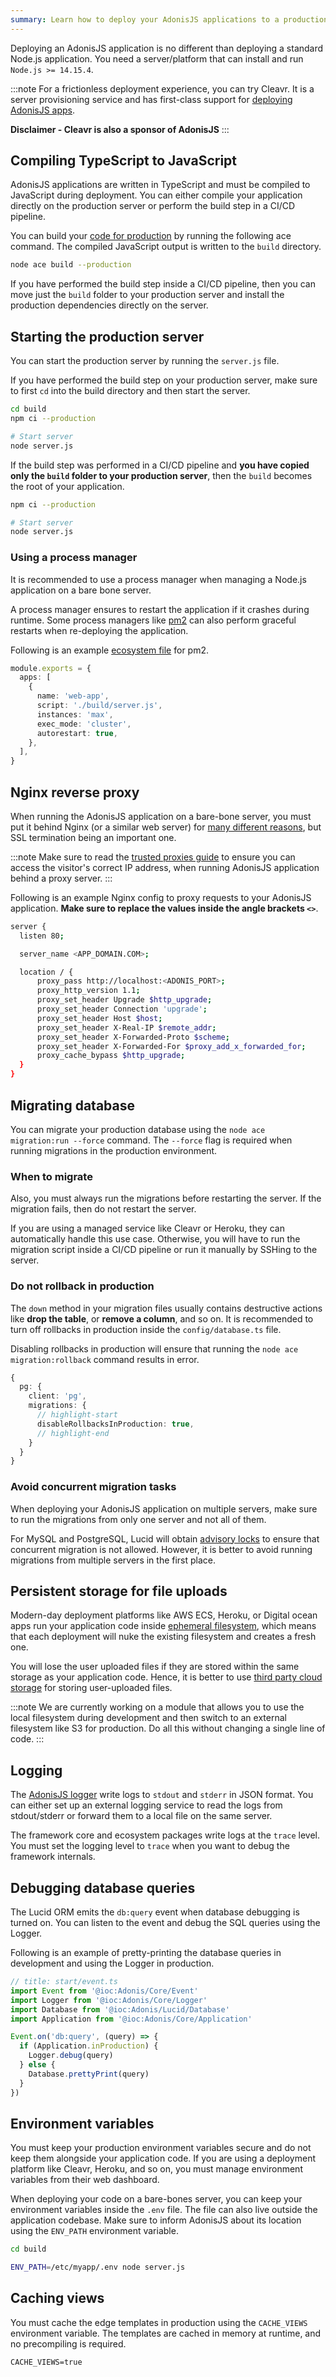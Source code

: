 ```yaml
---
summary: Learn how to deploy your AdonisJS applications to a production server.
---
```


Deploying an AdonisJS application is no different than deploying a standard Node.js application. You need a server/platform that can install and run `Node.js >= 14.15.4`.

:::note
For a frictionless deployment experience, you can try Cleavr. It is a server provisioning service and has first-class support for [deploying AdonisJS apps](https://cleavr.io/adonis).

**Disclaimer - Cleavr is also a sponsor of AdonisJS**
:::

## Compiling TypeScript to JavaScript

AdonisJS applications are written in TypeScript and must be compiled to JavaScript during deployment. You can either compile your application directly on the production server or perform the build step in a CI/CD pipeline.

You can build your [code for production](./typescript-build-process.md#standalone-production-builds) by running the following ace command. The compiled JavaScript output is written to the `build` directory.

```sh
node ace build --production
```

If you have performed the build step inside a CI/CD pipeline, then you can move just the `build` folder to your production server and install the production dependencies directly on the server.

## Starting the production server

You can start the production server by running the `server.js` file.

If you have performed the build step on your production server, make sure to first `cd` into the build directory and then start the server.

```sh
cd build
npm ci --production

# Start server
node server.js
```

If the build step was performed in a CI/CD pipeline and **you have copied only the `build` folder to your production server**, then the `build` becomes the root of your application.

```sh
npm ci --production

# Start server
node server.js
```

### Using a process manager

It is recommended to use a process manager when managing a Node.js application on a bare bone server.

A process manager ensures to restart the application if it crashes during runtime. Some process managers like [pm2](https://pm2.keymetrics.io/docs/usage/quick-start/) can also perform graceful restarts when re-deploying the application.

Following is an example [ecosystem file](https://pm2.keymetrics.io/docs/usage/application-declaration/) for pm2.

```ts
module.exports = {
  apps: [
    {
      name: 'web-app',
      script: './build/server.js',
      instances: 'max',
      exec_mode: 'cluster',
      autorestart: true,
    },
  ],
}
```

## Nginx reverse proxy
When running the AdonisJS application on a bare-bone server, you must put it behind Nginx (or a similar web server) for [many different reasons](https://medium.com/intrinsic/why-should-i-use-a-reverse-proxy-if-node-js-is-production-ready-5a079408b2ca), but SSL termination being an important one.

:::note
Make sure to read the [trusted proxies guide](../http/request.md#trusted-proxy) to ensure you can access the visitor's correct IP address, when running AdonisJS application behind a proxy server.
:::

Following is an example Nginx config to proxy requests to your AdonisJS application. **Make sure to replace the values inside the angle brackets `<>`**.

```sh
server {
  listen 80;

  server_name <APP_DOMAIN.COM>;

  location / {
      proxy_pass http://localhost:<ADONIS_PORT>;
      proxy_http_version 1.1;
      proxy_set_header Upgrade $http_upgrade;
      proxy_set_header Connection 'upgrade';
      proxy_set_header Host $host;
      proxy_set_header X-Real-IP $remote_addr;
      proxy_set_header X-Forwarded-Proto $scheme;
      proxy_set_header X-Forwarded-For $proxy_add_x_forwarded_for;
      proxy_cache_bypass $http_upgrade;
  }
}
```

## Migrating database
You can migrate your production database using the `node ace migration:run --force` command. The `--force` flag is required when running migrations in the production environment.

### When to migrate

Also, you must always run the migrations before restarting the server. If the migration fails, then do not restart the server.

If you are using a managed service like Cleavr or Heroku, they can automatically handle this use case. Otherwise, you will have to run the migration script inside a CI/CD pipeline or run it manually by SSHing to the server.

### Do not rollback in production
The `down` method in your migration files usually contains destructive actions like **drop the table**, or **remove a column**, and so on. It is recommended to turn off rollbacks in production inside the `config/database.ts` file.

Disabling rollbacks in production will ensure that running the `node ace migration:rollback` command results in error.

```ts
{
  pg: {
    client: 'pg',
    migrations: {
      // highlight-start
      disableRollbacksInProduction: true,
      // highlight-end
    }
  }
}
```

### Avoid concurrent migration tasks
When deploying your AdonisJS application on multiple servers, make sure to run the migrations from only one server and not all of them.

For MySQL and PostgreSQL, Lucid will obtain [advisory locks](https://www.postgresql.org/docs/9.4/explicit-locking.html#ADVISORY-LOCKS) to ensure that concurrent migration is not allowed. However, it is better to avoid running migrations from multiple servers in the first place.

## Persistent storage for file uploads
Modern-day deployment platforms like AWS ECS, Heroku, or Digital ocean apps run your application code inside [ephemeral filesystem](https://devcenter.heroku.com/articles/dynos#ephemeral-filesystem), which means that each deployment will nuke the existing filesystem and creates a fresh one.

You will lose the user uploaded files if they are stored within the same storage as your application code. Hence, it is better to use [third party cloud storage](../http/file-uploads.md#moving-files-to-the-cloud-storage) for storing user-uploaded files.

:::note
We are currently working on a module that allows you to use the local filesystem during development and then switch to an external filesystem like S3 for production. Do all this without changing a single line of code.
:::

## Logging
The [AdonisJS logger](../digging-deeper/logger.md) write logs to `stdout` and `stderr` in JSON format. You can either set up an external logging service to read the logs from stdout/stderr or forward them to a local file on the same server.

The framework core and ecosystem packages write logs at the `trace` level. You must set the logging level to `trace` when you want to debug the framework internals.

## Debugging database queries
The Lucid ORM emits the `db:query` event when database debugging is turned on. You can listen to the event and debug the SQL queries using the Logger.

Following is an example of pretty-printing the database queries in development and using the Logger in production.

```ts
// title: start/event.ts
import Event from '@ioc:Adonis/Core/Event'
import Logger from '@ioc:Adonis/Core/Logger'
import Database from '@ioc:Adonis/Lucid/Database'
import Application from '@ioc:Adonis/Core/Application'

Event.on('db:query', (query) => {
  if (Application.inProduction) {
    Logger.debug(query)
  } else {
    Database.prettyPrint(query)
  }
})
```

## Environment variables
You must keep your production environment variables secure and do not keep them alongside your application code. If you are using a deployment platform like Cleavr, Heroku, and so on, you must manage environment variables from their web dashboard.

When deploying your code on a bare-bones server, you can keep your environment variables inside the `.env` file. The file can also live outside the application codebase. Make sure to inform AdonisJS about its location using the `ENV_PATH` environment variable.

```sh
cd build

ENV_PATH=/etc/myapp/.env node server.js
```

## Caching views
You must cache the edge templates in production using the `CACHE_VIEWS` environment variable. The templates are cached in memory at runtime, and no precompiling is required.

```dotenv
CACHE_VIEWS=true
```
